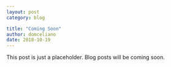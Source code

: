 ```yaml
---
layout: post
category: blog

title: "Coming Soon"
author: domceliano
date: 2018-10-19
---
```


This post is just a placeholder. Blog posts will be coming soon.
